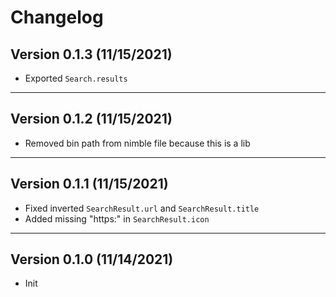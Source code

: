 # Changelog

## Version 0.1.3 (11/15/2021)

- Exported `Search.results`

---

## Version 0.1.2 (11/15/2021)

- Removed bin path from nimble file because this is a lib

---

## Version 0.1.1 (11/15/2021)

- Fixed inverted `SearchResult.url` and `SearchResult.title`
- Added missing "https:" in `SearchResult.icon`

---

## Version 0.1.0 (11/14/2021)

- Init
